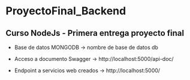 # ProyectoFinal_Backend
Curso NodeJs - Primera entrega proyecto final
---------------------------------------------

- Base de datos MONGODB -> nombre de base de datos db

- Acceso a documento Swagger -> http://localhost:5000/api-doc/
- Endpoint a servicios web creados -> http://localhost:5000/

